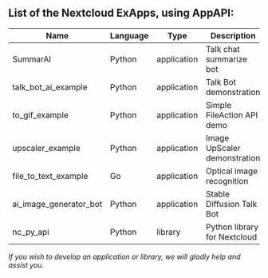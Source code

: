 ## List of the Nextcloud ExApps, using AppAPI:

| Name                   | Language | Type        | Description                  | Link                                                             |
|------------------------|----------|-------------|------------------------------|------------------------------------------------------------------|
| SummarAI               | Python   | application | Talk chat summarize bot      | [GitHub](https://github.com/nextcloud/sumupbot)                  |
| talk_bot_ai_example    | Python   | application | Talk Bot demonstration       | [GitHub](https://github.com/cloud-py-api/talk_bot_ai_example)    |	
| to_gif_example         | Python   | application | Simple FileAction API demo   | [GitHub](https://github.com/cloud-py-api/to_gif_example)         |
| upscaler_example       | Python   | application | Image UpScaler demonstration | [GitHub](https://github.com/cloud-py-api/upscaler_example)       |
| file_to_text_example   | Go       | application | Optical image recognition    | [GitHub](https://github.com/cloud-py-api/file_to_text_example)   |
| ai_image_generator_bot | Python   | application | Stable Diffusion Talk Bot    | [GitHub](https://github.com/cloud-py-api/ai_image_generator_bot) |
| nc_py_api              | Python   | library     | Python library for Nextcloud | [GitHub](https://github.com/cloud-py-api/nc_py_api)              |


_If you wish to develop an application or library, we will gladly help and assist you._
